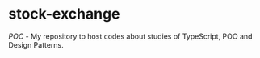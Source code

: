 # stock-exchange
*POC* - My repository to host codes about studies of TypeScript, POO and Design Patterns.
